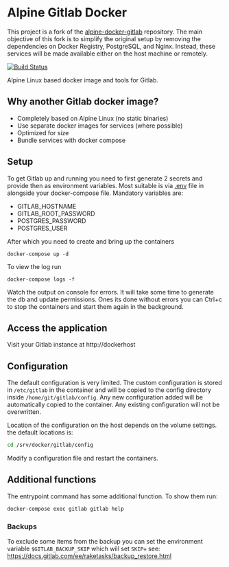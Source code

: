 # Alpine Gitlab Docker

This project is a fork of the [alpine-docker-gitlab](https://github.com/alpinelinux/alpine-docker-gitlab) repository. The main objective of this fork is to simplify the original setup by removing the dependencies on Docker Registry, PostgreSQL, and Nginx. Instead, these services will be made available either on the host machine or remotely.

[![Build Status](https://cloud.drone.io/api/badges/alpinelinux/alpine-docker-gitlab/status.svg)](https://cloud.drone.io/alpinelinux/alpine-docker-gitlab)

Alpine Linux based docker image and tools for Gitlab.

## Why another Gitlab docker image?

 - Completely based on Alpine Linux (no static binaries)
 - Use separate docker images for services (where possible)
 - Optimized for size
 - Bundle services with docker compose

## Setup

To get Gitlab up and running you need to first generate 2 secrets and provide
then as environment variables. Most suitable is via [.env](https://docs.docker.com/compose/env-file/)
file in alongside your docker-compose file. Mandatory variables are:

 - GITLAB_HOSTNAME
 - GITLAB_ROOT_PASSWORD
 - POSTGRES_PASSWORD
 - POSTGRES_USER

After which you need to create and bring up the containers

```docker-compose up -d```

To view the log run

```docker-compose logs -f```

Watch the output on console for errors. It will take some time to generate the db
and update permissions. Ones its done without errors you can Ctrl+c to stop the
containers and start them again in the background.

## Access the application

Visit your Gitlab instance at http://dockerhost

## Configuration

The default configuration is very limited. The custom configuration is stored
in `/etc/gitlab` in the container and will be copied to the config directory
inside `/home/git/gitlab/config`. Any new configuration added will be
automatically copied to the container. Any existing configuration will not
be overwritten.

Location of the configuration on the host depends on the volume settings. the
default locations is:

```bash 
cd /srv/docker/gitlab/config
```

Modify a configuration file and restart the containers.

## Additional functions

The entrypoint command has some additional function. To show them run:

```bash
docker-compose exec gitlab gitlab help
```

### Backups

To exclude some items from the backup you can set the environment variable
`$GITLAB_BACKUP_SKIP` which will set `SKIP=` see:
https://docs.gitlab.com/ee/raketasks/backup_restore.html

